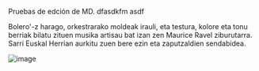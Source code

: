 Pruebas de edción de MD.
dfasdkfm asdf

Bolero'-z harago, orkestrarako moldeak irauli, eta testura, kolore eta tonu berriak bilatu zituen musika artisau bat izan zen Maurice Ravel ziburutarra.
Sarri Euskal Herrian aurkitu zuen bere ezin eta zaputzaldien sendabidea.


![image](https://github.com/user-attachments/assets/b9fb5736-5822-4897-9a94-c7b8a7a162a1)
